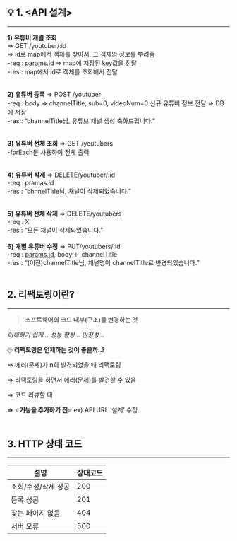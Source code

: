 ## 💡 1. <API 설계>
---
**1) 유튜버 개별 조회** <br>
⇒ GET /youtuber/:id <br>
⇒ id로 map에서 객체를 찾아서, 그 객체의 정보를 뿌려줌<br>
  -req : [params.id](http://params.id) ⇒ map에 저장된 key값을 전달<br>
-res : map에서 id로 객체를 조회해서 전달<br><br>

**2) 유튜버 등록**
⇒ POST /youtuber <br>
-req : body ⇒ channelTitle, sub=0, videoNum=0 신규 유튜버 정보 전달 ⇒ DB에 저장 <br>
-res : “channelTitle님, 유튜브 채널 생성 축하드립니다.” <br>
<br>

 **3) 유튜버 전체 조회** 
⇒ GET /youtubers<br>
-forEach문 사용하여 전체 출력<br>
<br>

**4) 유튜버 삭제** 
⇒ DELETE/youtuber/:id <br>
-req : pramas.id <br>
-res : “chnnelTitle님, 채널이 삭제되었습니다.” <br>
<br>

**5) 유튜버 전체 삭제**
⇒ DELETE/youtubers <br>
-req : X <br>
-res : “모든 채널이 삭제되었습니다.” <br>
<br>
**6) 개별 유튜버 수정**
⇒ PUT/youtubers/:id<br>
-req : [params.id](http://params.id), body ← channelTitle<br>
-res : “(이전)channelTitle님, 채널명이 channelTitle로 변경되었습니다.”
<br><br>

## 2. 리팩토링이란?

---

> **소프트웨어의 코드 내부(구조)를 변경하는 것**

*이해하기 쉽게… 성능 향상… 안정성…*
> 

🙄 **리팩토링은 언제하는 것이 좋을까..?** 

⇒ 에러(문제)가 n회 발견되었을 때 리팩토링

⇒ 리팩토링을 하면서 에러(문제)를 발견할 수 있음

⇒ 코드 리뷰할 때

**⇒** ⭐**기능을 추가하기 전**⭐ ex) API URL ‘설계’ 수정
<br><br>

## 3. HTTP 상태 코드

---

| 설명 | 상태코드 |
| --- | --- |
| 조회/수정/삭제 성공 | 200 |
| 등록 성공 | 201 |
| 찾는 페이지 없음 | 404 |
| 서버 오류 | 500 |
